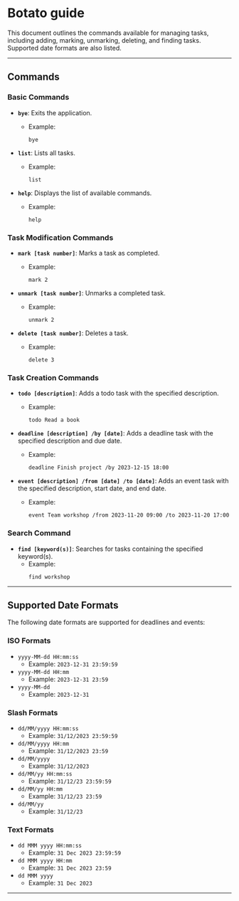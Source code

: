 <link rel="stylesheet" href="style.css">
<div class = "text-panel">

# Botato guide

This document outlines the commands available for managing tasks, including adding, marking, unmarking, deleting, and finding tasks. Supported date formats are also listed.

---

## Commands

### Basic Commands
- **`bye`**: Exits the application.
    - Example:
      ```
      bye
      ```

- **`list`**: Lists all tasks.
    - Example:
      ```
      list
      ```

- **`help`**: Displays the list of available commands.
    - Example:
      ```
      help
      ```

### Task Modification Commands
- **`mark [task number]`**: Marks a task as completed.
    - Example:
      ```
      mark 2
      ```

- **`unmark [task number]`**: Unmarks a completed task.
    - Example:
      ```
      unmark 2
      ```

- **`delete [task number]`**: Deletes a task.
    - Example:
      ```
      delete 3
      ```

### Task Creation Commands
- **`todo [description]`**: Adds a todo task with the specified description.
    - Example:
      ```
      todo Read a book
      ```

- **`deadline [description] /by [date]`**: Adds a deadline task with the specified description and due date.
    - Example:
      ```
      deadline Finish project /by 2023-12-15 18:00
      ```

- **`event [description] /from [date] /to [date]`**: Adds an event task with the specified description, start date, and end date.
    - Example:
      ```
      event Team workshop /from 2023-11-20 09:00 /to 2023-11-20 17:00
      ```

### Search Command
- **`find [keyword(s)]`**: Searches for tasks containing the specified keyword(s).
    - Example:
      ```
      find workshop
      ```

---

## Supported Date Formats

The following date formats are supported for deadlines and events:

### ISO Formats
- `yyyy-MM-dd HH:mm:ss`
    - Example: `2023-12-31 23:59:59`
- `yyyy-MM-dd HH:mm`
    - Example: `2023-12-31 23:59`
- `yyyy-MM-dd`
    - Example: `2023-12-31`

### Slash Formats
- `dd/MM/yyyy HH:mm:ss`
    - Example: `31/12/2023 23:59:59`
- `dd/MM/yyyy HH:mm`
    - Example: `31/12/2023 23:59`
- `dd/MM/yyyy`
    - Example: `31/12/2023`
- `dd/MM/yy HH:mm:ss`
    - Example: `31/12/23 23:59:59`
- `dd/MM/yy HH:mm`
    - Example: `31/12/23 23:59`
- `dd/MM/yy`
    - Example: `31/12/23`

### Text Formats
- `dd MMM yyyy HH:mm:ss`
    - Example: `31 Dec 2023 23:59:59`
- `dd MMM yyyy HH:mm`
    - Example: `31 Dec 2023 23:59`
- `dd MMM yyyy`
    - Example: `31 Dec 2023`

---

</div>
